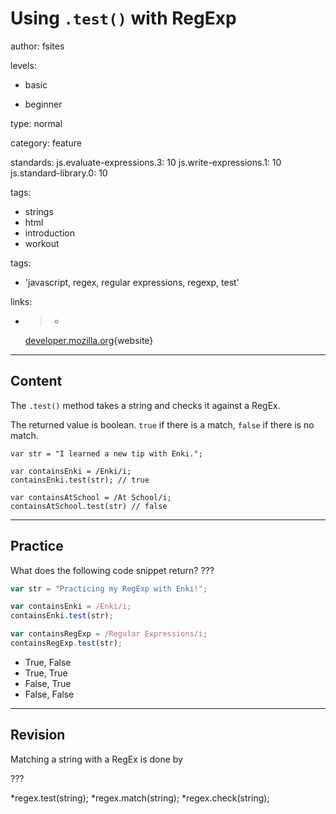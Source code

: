 # Using `.test()` with RegExp
author: fsites

levels:

  - basic

  - beginner

type: normal

category: feature

standards:
  js.evaluate-expressions.3: 10
  js.write-expressions.1: 10
  js.standard-library.0: 10

tags:
  - strings
  - html
  - introduction
  - workout

tags:

  - 'javascript, regex, regular expressions, regexp, test'

links:

  - >-
    [developer.mozilla.org](https://developer.mozilla.org/en-US/docs/Web/JavaScript/Reference/Global_Objects/RegExp/test){website}

---
## Content

The `.test()` method takes a string  and checks it against a RegEx.

The returned value is boolean. `true` if there is a match, `false` if there is no match.


```
var str = "I learned a new tip with Enki.";

var containsEnki = /Enki/i;
containsEnki.test(str); // true

var containsAtSchool = /At School/i;
containsAtSchool.test(str) // false
```

---
## Practice

What does the following code snippet return? ???

```javascript
var str = "Practicing my RegExp with Enki!";

var containsEnki = /Enki/i;
containsEnki.test(str);

var containsRegExp = /Regular Expressions/i;
containsRegExp.test(str);
```

* True, False
* True, True
* False, True
* False, False

---
## Revision

Matching a string with a RegEx is done by

???

*regex.test(string);
*regex.match(string);
*regex.check(string);

